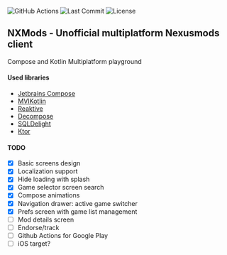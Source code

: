 ![GitHub Actions](https://github.com/djkovrik/NXMods/workflows/runOnGitHub/badge.svg?branch=master)
![Last Commit](https://img.shields.io/github/last-commit/djkovrik/NXMods/master.svg)
![License](https://img.shields.io/badge/license-MIT-blue.svg)

## NXMods - Unofficial multiplatform Nexusmods client

Compose and Kotlin Multiplatform playground

#### Used libraries

- [Jetbrains Compose](https://github.com/JetBrains/compose-jb)
- [MVIKotlin](https://github.com/arkivanov/MVIKotlin)
- [Reaktive](https://github.com/badoo/Reaktive)
- [Decompose](https://github.com/arkivanov/Decompose)
- [SQLDelight](https://github.com/cashapp/sqldelight)
- [Ktor](https://github.com/ktorio/ktor)


#### TODO
- [x] Basic screens design
- [x] Localization support
- [x] Hide loading with splash
- [x] Game selector screen search
- [x] Compose animations
- [x] Navigation drawer: active game switcher
- [x] Prefs screen with game list management
- [ ] Mod details screen
- [ ] Endorse/track
- [ ] Github Actions for Google Play
- [ ] iOS target?
